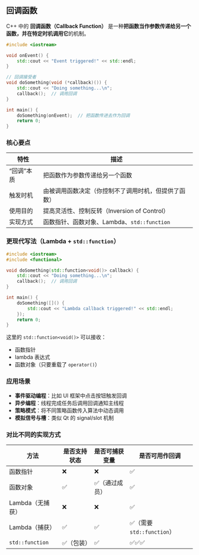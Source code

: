 ## 回调函数

C++ 中的 **回调函数（Callback Function）** 是一种**把函数当作参数传递给另一个函数，并在特定时机调用它**的机制。

```cpp
#include <iostream>

void onEvent() {
    std::cout << "Event triggered!" << std::endl;
}

// 回调接受者
void doSomething(void (*callback)()) {
    std::cout << "Doing something...\n";
    callback();  // 调用回调
}

int main() {
    doSomething(onEvent);  // 把函数传进去作为回调
    return 0;
}
```

### 核心要点

| 特性       | 描述                                                 |
| ---------- | ---------------------------------------------------- |
| “回调”本质 | 把函数作为参数传递给另一个函数                       |
| 触发时机   | 由被调用函数决定（你控制不了调用时机，但提供了函数） |
| 使用目的   | 提高灵活性、控制反转（Inversion of Control）         |
| 实现方式   | 函数指针、函数对象、Lambda、`std::function`          |

### 更现代写法（Lambda + `std::function`）

```cpp
#include <iostream>
#include <functional>

void doSomething(std::function<void()> callback) {
    std::cout << "Doing something...\n";
    callback();  // 调用回调
}

int main() {
    doSomething([]() {
        std::cout << "Lambda callback triggered!" << std::endl;
    });
    return 0;
}
```

这里的 `std::function<void()>` 可以接收：

- 函数指针
- lambda 表达式
- 函数对象（只要重载了 `operator()`）

### 应用场景

- **事件驱动编程**：比如 UI 框架中点击按钮触发回调
- **异步编程**：线程完成任务后调用回调通知主线程
- **策略模式**：将不同策略函数传入算法中动态调用
- **模拟信号与槽**：类似 Qt 的 signal/slot 机制

### 对比不同的实现方式

| 方法             | 是否支持状态 | 是否可捕获变量 | 是否可用作回调            |
| ---------------- | ------------ | -------------- | ------------------------- |
| 函数指针         | ❌            | ❌              | ✅                         |
| 函数对象         | ✅            | ✅（通过成员）  | ✅                         |
| Lambda（无捕获） | ❌            | ❌              | ✅                         |
| Lambda（捕获）   | ✅            | ✅              | ✅（需要 `std::function`） |
| `std::function`  | ✅（包装）    | ✅              | ✅✅✅                       |